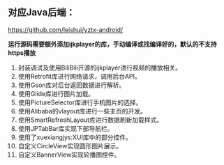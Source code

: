 ## 对应Java后端：
<https://github.com/leishui/yztx-android/>

**运行源码需要额外添加ijkplayer的库，手动编译或找编译好的，默认的不支持https播放**
1.	封装调试及使用BiliBili开源的ijkplayer进行视频的播放相关。
2.	使用Retrofit库进行网络请求，调用后台API。
3.	使用Gson库对后台返回数据进行解析。
4.	使用Glide库进行图片加载。
5.	使用PictureSelector库进行手机图片的选择。
6.	使用Alibaba的vlayout库进行一些主页的开发。
7.	使用SmartRefreshLayout库进行数据刷新加载样式。
8.	使用JPTabBar库实现下部导航栏。
9.	使用了xuexiangjys:XUI库中的部分控件。
10.	自定义CircleView实现圆形图片展示。
11.	自定义BannerView实现轮播图控件。
